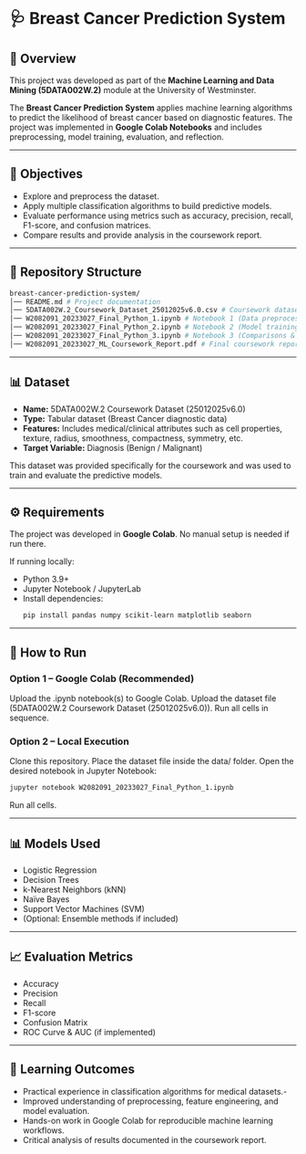 # 🩺 Breast Cancer Prediction System  

## 📌 Overview  
This project was developed as part of the **Machine Learning and Data Mining (5DATA002W.2)** module at the University of Westminster.  

The **Breast Cancer Prediction System** applies machine learning algorithms to predict the likelihood of breast cancer based on diagnostic features. The project was implemented in **Google Colab Notebooks** and includes preprocessing, model training, evaluation, and reflection.  

---

## 🎯 Objectives  
- Explore and preprocess the dataset.  
- Apply multiple classification algorithms to build predictive models.  
- Evaluate performance using metrics such as accuracy, precision, recall, F1-score, and confusion matrices.  
- Compare results and provide analysis in the coursework report.  

---

## 📂 Repository Structure  

```bash
breast-cancer-prediction-system/
│── README.md # Project documentation
│── 5DATA002W.2_Coursework_Dataset_25012025v6.0.csv # Coursework dataset
│── W2082091_20233027_Final_Python_1.ipynb # Notebook 1 (Data preprocessing & EDA)
│── W2082091_20233027_Final_Python_2.ipynb # Notebook 2 (Model training & evaluation)
│── W2082091_20233027_Final_Python_3.ipynb # Notebook 3 (Comparisons & results)
│── W2082091_20233027_ML_Coursework_Report.pdf # Final coursework report
```

---

## 📊 Dataset  
- **Name:** 5DATA002W.2 Coursework Dataset (25012025v6.0)  
- **Type:** Tabular dataset (Breast Cancer diagnostic data)  
- **Features:** Includes medical/clinical attributes such as cell properties, texture, radius, smoothness, compactness, symmetry, etc.  
- **Target Variable:** Diagnosis (Benign / Malignant)  

This dataset was provided specifically for the coursework and was used to train and evaluate the predictive models.  

---

## ⚙️ Requirements  
The project was developed in **Google Colab**. No manual setup is needed if run there.  

If running locally:  
- Python 3.9+  
- Jupyter Notebook / JupyterLab  
- Install dependencies:  
  ```bash
  pip install pandas numpy scikit-learn matplotlib seaborn

---

## 🚀 How to Run

### Option 1 – Google Colab (Recommended)

Upload the .ipynb notebook(s) to Google Colab.
Upload the dataset file (5DATA002W.2 Coursework Dataset (25012025v6.0)).
Run all cells in sequence.

### Option 2 – Local Execution

Clone this repository.
Place the dataset file inside the data/ folder.
Open the desired notebook in Jupyter Notebook:
```bash
jupyter notebook W2082091_20233027_Final_Python_1.ipynb
```
Run all cells.

---
 
## 📊 Models Used

- Logistic Regression
- Decision Trees
- k-Nearest Neighbors (kNN)
- Naïve Bayes
- Support Vector Machines (SVM)
- (Optional: Ensemble methods if included)

---

## 📈 Evaluation Metrics

- Accuracy
- Precision
- Recall
- F1-score
- Confusion Matrix
- ROC Curve & AUC (if implemented)

---

## 📖 Learning Outcomes

- Practical experience in classification algorithms for medical datasets.- 
- Improved understanding of preprocessing, feature engineering, and model evaluation.
- Hands-on work in Google Colab for reproducible machine learning workflows.
- Critical analysis of results documented in the coursework report.
